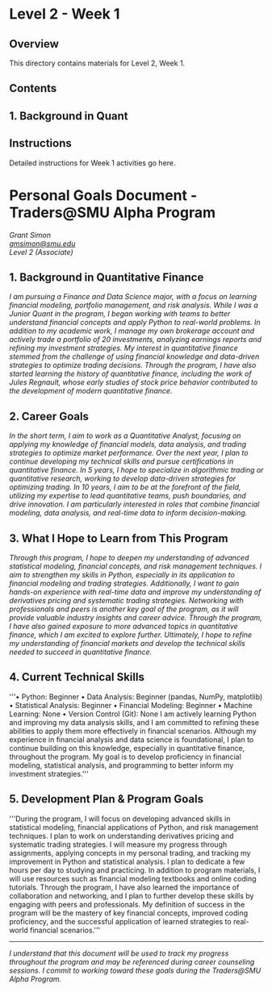 # Level 2 - Week 1

## Overview

This directory contains materials for Level 2, Week 1.

## Contents

 
## 1. Background in Quant

## Instructions

Detailed instructions for Week 1 activities go here. 

# Personal Goals Document - Traders@SMU Alpha Program

*Grant Simon*  
*gmsimon@smu.edu*  
*Level 2 (Associate)*

## 1. Background in Quantitative Finance

*I am pursuing a Finance and Data Science major, with a focus on learning financial modeling, portfolio management, and risk analysis. While I was a Junior Quant in the* *program, I began working with teams to better understand financial concepts and apply Python to real-world problems. In addition to my academic work, I manage my own* *brokerage account and actively trade a portfolio of 20 investments, analyzing earnings reports and refining my investment strategies. My interest in quantitative finance* *stemmed from the challenge of using financial knowledge and data-driven strategies to optimize trading decisions. Through the program, I have also started learning the* *history of quantitative finance, including the work of Jules Regnault, whose early studies of stock price behavior contributed to the development of modern quantitative* *finance.*

## 2. Career Goals

*In the short term, I aim to work as a Quantitative Analyst, focusing on applying my knowledge of financial models, data analysis, and trading strategies to optimize market* *performance. Over the next year, I plan to continue developing my technical skills and pursue certifications in quantitative finance. In 5 years, I hope to specialize in* *algorithmic trading or quantitative research, working to develop data-driven strategies for optimizing trading. In 10 years, I aim to be at the forefront of the field,* *utilizing my expertise to lead quantitative teams, push boundaries, and drive innovation. I am particularly interested in roles that combine financial modeling, data* *analysis, and real-time data to inform decision-making.*

## 3. What I Hope to Learn from This Program

*Through this program, I hope to deepen my understanding of advanced statistical modeling, financial concepts, and risk management techniques. I aim to strengthen my skills* *in Python, especially in its application to financial modeling and trading strategies. Additionally, I want to gain hands-on experience with real-time data and improve my* *understanding of derivatives pricing and systematic trading strategies. Networking with professionals and peers is another key goal of the program, as it will provide* *valuable industry insights and career advice. Through the program, I have also gained exposure to more advanced topics in quantitative finance, which I am excited to* *explore further. Ultimately, I hope to refine my understanding of financial markets and develop the technical skills needed to succeed in quantitative finance.*

## 4. Current Technical Skills

'''•	Python: Beginner
•	Data Analysis: Beginner (pandas, NumPy, matplotlib)
•	Statistical Analysis: Beginner 
•	Financial Modeling: Beginner
•	Machine Learning: None
•	Version Control (Git): None
I am actively learning Python and improving my data analysis skills, and I am committed to refining these abilities to apply them more effectively in financial scenarios. Although my experience in financial analysis and data science is foundational, I plan to continue building on this knowledge, especially in quantitative finance, throughout the program. My goal is to develop proficiency in financial modeling, statistical analysis, and programming to better inform my investment strategies.'''

## 5. Development Plan & Program Goals

'''During the program, I will focus on developing advanced skills in statistical modeling, financial applications of Python, and risk management techniques. I plan to work on understanding derivatives pricing and systematic trading strategies. I will measure my progress through assignments, applying concepts in my personal trading, and tracking my improvement in Python and statistical analysis. I plan to dedicate a few hours per day to studying and practicing. In addition to program materials, I will use resources such as financial modeling textbooks and online coding tutorials. Through the program, I have also learned the importance of collaboration and networking, and I plan to further develop these skills by engaging with peers and professionals. My definition of success in the program will be the mastery of key financial concepts, improved coding proficiency, and the successful application of learned strategies to real-world financial scenarios.'''

---

*I understand that this document will be used to track my progress throughout the program and may be referenced during career counseling sessions. I commit to working toward these goals during the Traders@SMU Alpha Program.* 
